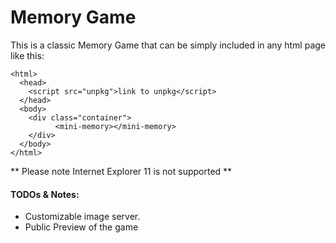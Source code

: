 # Memory Game

This is a classic Memory Game that can be simply included in any html page like this:

    <html>
      <head>
        <script src="unpkg">link to unpkg</script>
      </head>
      <body>
        <div class="container">
              <mini-memory></mini-memory>
        </div>
      </body>
    </html>

** Please note Internet Explorer 11 is not supported **

#### TODOs & Notes:


- Customizable image server.
- Public Preview of the game


